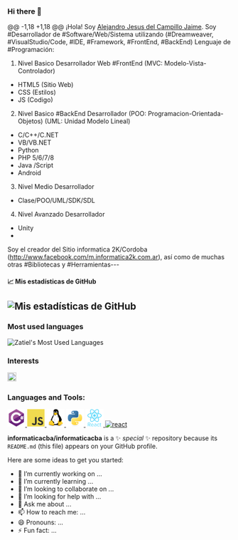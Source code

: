 ### Hi there 👋
@@ -1,18 +1,18 @@
¡Hola!
Soy [Alejandro Jesus del Campillo Jaime](https://www.facebook.com/alejandrojesusjaime). 
Soy #Desarrollador de #Software/Web/Sistema utilizando (#Dreamweaver, #VisualStudio/Code, #IDE, #Framework, #FrontEnd, #BackEnd)
Lenguaje de #Programación:
1) Nivel Basico Desarrollador Web #FrontEnd (MVC: Modelo-Vista-Controlador)
- HTML5 (Sitio Web)
- CSS (Estilos)
- JS (Codigo)
2) Nivel Basico #BackEnd Desarrollador (POO: Programacion-Orientada-Objetos) (UML: Unidad Modelo Lineal)
- C/C++/C.NET
- VB/VB.NET
- Python
- PHP 5/6/7/8
- Java /Script
- Android
3) Nivel Medio Desarrollador
- Clase/POO/UML/SDK/SDL
4) Nivel Avanzado Desarrollador
- Unity
- 
Soy el creador del Sitio informatica 2K/Cordoba (http://www.facebook.com/m.informatica2k.com.ar), así como de muchas otras #Bibliotecas y 
#Herramientas---
####  📈 Mis estadísticas de GitHub
![ Mis estadísticas de GitHub ](https://github-readme-stats.vercel.app/api?username=informaticacba&show_icons=true&count_private=false&hide_title=false)
---

### Most used languages
![Zatiel's Most Used Languages](https://github-readme-stats.vercel.app/api/top-langs/?username=informaticacba&theme=react&layout=compact)

### Interests

<a href="https://www.php.net"><img src="https://www.php.net/images/php8/logo_php8_1.svg" height="20%" width="20%"></a>

<h3 align="left">Languages and Tools:</h3>
<p align="left"> <a href="https://www.w3schools.com/cs/" target="_blank"> <img src="https://raw.githubusercontent.com/devicons/devicon/master/icons/csharp/csharp-original.svg" alt="csharp" width="40" height="40"/> </a> <a href="https://developer.mozilla.org/en-US/docs/Web/JavaScript" target="_blank"> <img src="https://raw.githubusercontent.com/devicons/devicon/master/icons/javascript/javascript-original.svg" alt="javascript" width="40" height="40"/> </a> <a href="https://www.linux.org/" target="_blank"> <img src="https://raw.githubusercontent.com/devicons/devicon/master/icons/linux/linux-original.svg" alt="linux" width="40" height="40"/> </a> <a href="https://www.python.org" target="_blank"> <img src="https://raw.githubusercontent.com/devicons/devicon/master/icons/python/python-original.svg" alt="python" width="40" height="40"/> </a> <a href="https://reactjs.org/" target="_blank"> <img src="https://raw.githubusercontent.com/devicons/devicon/master/icons/react/react-original-wordmark.svg" alt="react" width="40" height="40"/> <a href="https://es.wikipedia.org/wiki/Bash" target="_blank"> <img src="https://i.postimg.cc/KYYRkqtV/Terminalicon2.png" alt="react" width="40" height="40"/> </a> </p>

**informaticacba/informaticacba** is a ✨ _special_ ✨ repository because its `README.md` (this file) appears on your GitHub profile.

Here are some ideas to get you started:

- 🔭 I’m currently working on ...
- 🌱 I’m currently learning ...
- 👯 I’m looking to collaborate on ...
- 🤔 I’m looking for help with ...
- 💬 Ask me about ...
- 📫 How to reach me: ...
- 😄 Pronouns: ...
- ⚡ Fun fact: ...

